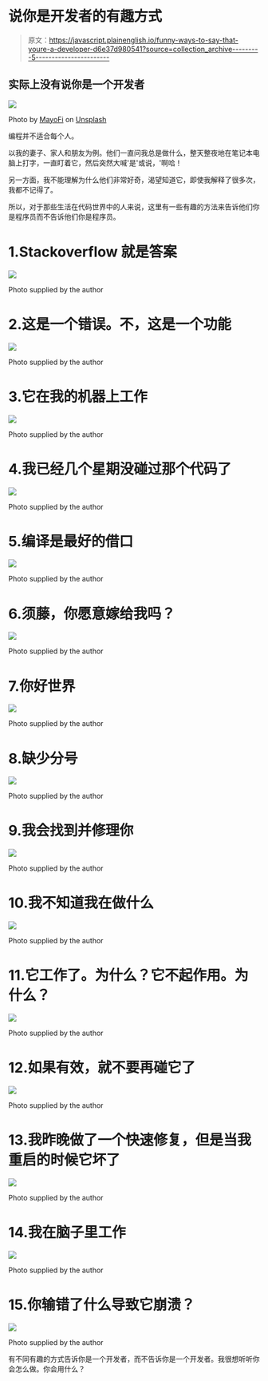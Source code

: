 # 说你是开发者的有趣方式

> 原文：<https://javascript.plainenglish.io/funny-ways-to-say-that-youre-a-developer-d6e37d980541?source=collection_archive---------5----------------------->

## 实际上没有说你是一个开发者

![](img/8c7b4e0bafb72d8f3869e318b3c26d28.png)

Photo by [MayoFi](https://unsplash.com/@mayofi?utm_source=medium&utm_medium=referral) on [Unsplash](https://unsplash.com?utm_source=medium&utm_medium=referral)

编程并不适合每个人。

以我的妻子、家人和朋友为例。他们一直问我总是做什么，整天整夜地在笔记本电脑上打字，一直盯着它，然后突然大喊'是'或说，'啊哈！

另一方面，我不能理解为什么他们非常好奇，渴望知道它，即使我解释了很多次，我都不记得了。

所以，对于那些生活在代码世界中的人来说，这里有一些有趣的方法来告诉他们你是程序员而不告诉他们你是程序员。

# 1.Stackoverflow 就是答案

![](img/2f16cea13487a80d8e39ecab49db49bd.png)

Photo supplied by the author

# 2.这是一个错误。不，这是一个功能

![](img/29bea64907add7d2272ee199fc2b9cf9.png)

Photo supplied by the author

# 3.它在我的机器上工作

![](img/96e2ab16aadb6ea156b6e0473d0e66e6.png)

Photo supplied by the author

# 4.我已经几个星期没碰过那个代码了

![](img/6c1d36e661387084c4bed007e6ddf9b1.png)

Photo supplied by the author

# 5.编译是最好的借口

![](img/bc97770292dde75c0d2ba15f21a6abf1.png)

Photo supplied by the author

# 6.须藤，你愿意嫁给我吗？

![](img/99e56080b57d1fbc1b01ae6962db53b8.png)

Photo supplied by the author

# 7.你好世界

![](img/e17a1aa5ba7259621d61eaeab4488ef2.png)

Photo supplied by the author

# 8.缺少分号

![](img/b52ef0b9c828a129dde5f86d323c6a60.png)

Photo supplied by the author

# 9.我会找到并修理你

![](img/adeeff0ebd3328060c07d28800c5c56d.png)

Photo supplied by the author

# 10.我不知道我在做什么

![](img/891155f1a440e76a90ff9c58a083b70f.png)

Photo supplied by the author

# 11.它工作了。为什么？它不起作用。为什么？

![](img/58647d630e83e7b49ccdf014c19b17e7.png)

Photo supplied by the author

# 12.如果有效，就不要再碰它了

![](img/386a1a8835e872e3695ce7f883e89deb.png)

Photo supplied by the author

# 13.我昨晚做了一个快速修复，但是当我重启的时候它坏了

![](img/7ab2238965cc235d42d78f4cb2a0904d.png)

Photo supplied by the author

# 14.我在脑子里工作

![](img/641a50db93d1d9051ccb7641a6d9904a.png)

Photo supplied by the author

# 15.你输错了什么导致它崩溃？

![](img/057f862cf7cd551a29e75cb626f67e2c.png)

Photo supplied by the author

有不同有趣的方式告诉你是一个开发者，而不告诉你是一个开发者。我很想听听你会怎么做。你会用什么？